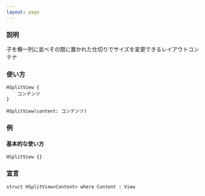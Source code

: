 ```yaml
---
layout: page
---
```


### 説明

子を横一列に並べその間に置かれた仕切りでサイズを変更できるレイアウトコンテナ

### 使い方

    HSplitView {
        コンテンツ
    }

    HSplitView(content: コンテンツ)

### 例

#### 基本的な使い方

    HSplitView {}

### 宣言

    struct HSplitView<Content> where Content : View
